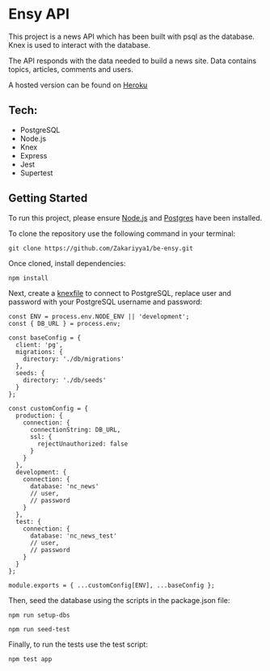 # Ensy API

This project is a news API which has been built with psql as the database. Knex is used to interact with the database.

The API responds with the data needed to build a news site. Data contains topics, articles, comments and users.

A hosted version can be found on [Heroku](http://be-ensy.herokuapp.com/api)

## Tech:

- PostgreSQL
- Node.js
- Knex
- Express
- Jest
- Supertest

## Getting Started

To run this project, please ensure [Node.js](https://nodejs.org/en/download/) and [Postgres](https://www.postgresql.org/download/) have been installed.

To clone the repository use the following command in your terminal:

```
git clone https://github.com/Zakariyya1/be-ensy.git
```

Once cloned, install dependencies:

```
npm install
```

Next, create a [knexfile](http://knexjs.org/#knexfile) to connect to PostgreSQL, replace user and password with your PostgreSQL username and password:

```
const ENV = process.env.NODE_ENV || 'development';
const { DB_URL } = process.env;

const baseConfig = {
  client: 'pg',
  migrations: {
    directory: './db/migrations'
  },
  seeds: {
    directory: './db/seeds'
  }
};

const customConfig = {
  production: {
    connection: {
      connectionString: DB_URL,
      ssl: {
        rejectUnauthorized: false
      }
    }
  },
  development: {
    connection: {
      database: 'nc_news'
      // user,
      // password
    }
  },
  test: {
    connection: {
      database: 'nc_news_test'
      // user,
      // password
    }
  }
};

module.exports = { ...customConfig[ENV], ...baseConfig };

```

Then, seed the database using the scripts in the package.json file:

```
npm run setup-dbs
```

```
npm run seed-test
```

Finally, to run the tests use the test script:

```
npm test app
```
